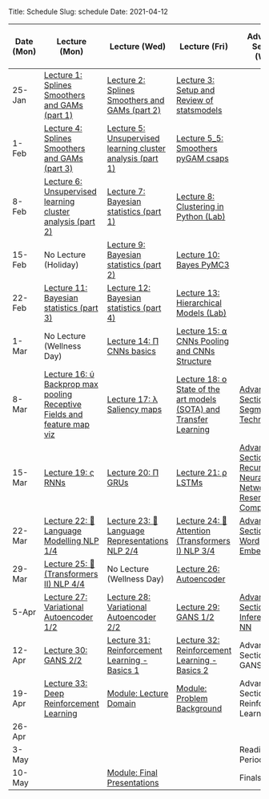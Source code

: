 Title: Schedule
Slug: schedule
Date: 2021-04-12


|Date (Mon)|Lecture (Mon)|Lecture (Wed)|Lecture (Fri)|Advanced Section (Wed)|Assignment (R:Released Wed - D:Due Wed)||
|-----|-----|-----|-----|-----|-----|-----|
|25-Jan|[Lecture 1: Splines Smoothers and GAMs (part 1)]({filename}/lectures/lecture01/index.md)|[Lecture 2: Splines Smoothers and GAMs (part 2)]({filename}/lectures/lecture02/index.md)|[Lecture 3: Setup and Review of statsmodels]({filename}/lectures/lecture03/index.md)||||
|1-Feb|[Lecture 4: Splines Smoothers and GAMs (part 3)]({filename}/lectures/lecture04/index.md)|[Lecture 5: Unsupervised learning cluster analysis (part 1)]({filename}/lectures/lecture05/index.md)|[Lecture 5_5: Smoothers pyGAM csaps]({filename}/lectures/lecture05_5/index.md)||R:HW1 ||
|8-Feb|[Lecture 6: Unsupervised learning cluster analysis (part 2)]({filename}/lectures/lecture06/index.md)|[Lecture 7: Bayesian statistics (part 1)]({filename}/lectures/lecture07/index.md)|[Lecture 8: Clustering in Python (Lab)]({filename}/lectures/lecture08/index.md)||R:HW2 - D:HW1||
|15-Feb|No Lecture (Holiday)|[Lecture 9: Bayesian statistics (part 2)]({filename}/lectures/lecture09/index.md)|[Lecture 10: Bayes PyMC3]({filename}/lectures/lecture10/index.md)||R:HW3 - D:HW2||
|22-Feb|[Lecture 11: Bayesian statistics (part 3)]({filename}/lectures/lecture11/index.md)|[Lecture 12: Bayesian statistics (part 4)]({filename}/lectures/lecture12/index.md)|[Lecture 13: Hierarchical Models (Lab)]({filename}/lectures/lecture13/index.md)||||
|1-Mar|No Lecture (Wellness Day)|[Lecture 14: Π CNNs basics]({filename}/lectures/lecture14/index.md)|[Lecture 15: ⍺ CNNs Pooling and CNNs Structure]({filename}/lectures/lecture15/index.md)||R: HW4 - D: HW3||
|8-Mar|[Lecture 16: ύ Backprop max pooling Receptive Fields and feature map viz]({filename}/lectures/lecture16/index.md)|[Lecture 17: λ Saliency maps]({filename}/lectures/lecture17/index.md)|[Lecture 18: 𝗈 State of the art models (SOTA) and Transfer Learning]({filename}/lectures/lecture18/index.md)|[Advanced Section 1: Segmentation Techniques]({filename}/a-sections/a-sec01/index.md)| YOLO| Unet| & M-RCNN|||
|15-Mar|[Lecture 19: ς RNNs]({filename}/lectures/lecture19/index.md)|[Lecture 20: Π GRUs]({filename}/lectures/lecture20/index.md)|[Lecture 21: ⍴ LSTMs]({filename}/lectures/lecture21/index.md)|[Advanced Section 2: Recurrent Neural Networks and Reservoir Computing]({filename}/a-sections/a-sec02/index.md)|R:HW5 - D:HW4||
|22-Mar|[Lecture 22: 💬 Language Modelling NLP 1/4]({filename}/lectures/lecture22/index.md)|[Lecture 23: 🔢 Language Representations NLP 2/4]({filename}/lectures/lecture23/index.md)|[Lecture 24: 🧠 Attention (Transformers I) NLP 3/4]({filename}/lectures/lecture24/index.md)|[Advanced Section 3: Word Embeddings]({filename}/a-sections/a-sec03/index.md)|R:HW6 -  D:HW5||
|29-Mar|[Lecture 25: 🤖 (Transformers II) NLP 4/4]({filename}/lectures/lecture25/index.md)|No Lecture (Wellness Day)|[Lecture 26: Autoencoder]({filename}/lectures/lecture26/index.md)||||
|5-Apr|[Lecture 27: Variational Autoencoder 1/2]({filename}/lectures/lecture27/index.md)|[Lecture 28: Variational Autoencoder 2/2]({filename}/lectures/lecture28/index.md)|[Lecture 29: GANS 1/2]({filename}/lectures/lecture29/index.md)|[Advanced Section 4: Inference in NN]({filename}/a-sections/a-sec04/index.md)||R:HW7 - D:HW6|
|12-Apr|[Lecture 30: GANS 2/2]({filename}/lectures/lecture30/index.md)|[Lecture 31: Reinforcement Learning - Basics 1]({filename}/lectures/lecture31/index.md)|[Lecture 32: Reinforcement Learning - Basics 2]({filename}/lectures/lecture32/index.md)|Advanced Section 5: GANS|||
|19-Apr|[Lecture 33: Deep Reinforcement Learning]({filename}/lectures/lecture33/index.md)|[Module: Lecture Domain]({filename}/lectures/lecture35/index.md)|[Module: Problem Background]({filename}/lectures/lecture35/index.md)|Advanced Section:6 Reinforcement Learning|D:HW7||
|26-Apr|||||||
|3-May||||Reading Period|||
|10-May||[Module: Final Presentations]({filename}/lectures/lecture35/index.md)||Finals Week|||
